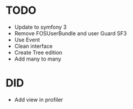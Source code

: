 # TODO

- Update to symfony 3
- Remove FOSUserBundle and user Guard SF3
- Use Event
- Clean interface
- Create Tree edition
- Add many to many

# DID

- Add view in profiler

